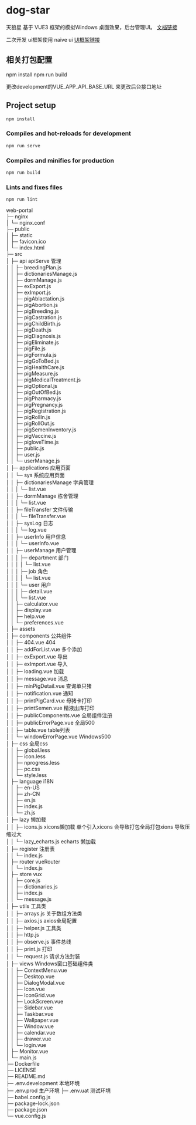 # dog-star

天狼星 基于 VUE3 框架的模拟Windows 桌面效果，后台管理UI。 [文档链接](https://gitee.com/ispace-code/dogstar-ui) 

二次开发 ui框架使用 naive ui  [UI框架链接](https://www.naiveui.com/zh-CN/os-theme)

## 相关打包配置
npm install
npm run build

更改development的VUE_APP_API_BASE_URL 来更改后台接口地址

## Project setup
```
npm install
```

### Compiles and hot-reloads for development
```
npm run serve
```

### Compiles and minifies for production
```
npm run build
```

### Lints and fixes files
```
npm run lint
```

web-portal                                 
├─ nginx                                   
│  └─ nginx.conf                           
├─ public                                  
│  ├─ static                               
│  ├─ favicon.ico                          
│  └─ index.html                           
├─ src                                     
│  ├─ api                  apiServe 管理              
│  │  ├─ breedingPlan.js                   
│  │  ├─ dictionariesManage.js             
│  │  ├─ dormManage.js                     
│  │  ├─ exExport.js                       
│  │  ├─ exImport.js                       
│  │  ├─ pigAblactation.js                 
│  │  ├─ pigAbortion.js                    
│  │  ├─ pigBreeding.js                    
│  │  ├─ pigCastration.js                  
│  │  ├─ pigChildBirth.js                  
│  │  ├─ pigDeath.js                       
│  │  ├─ pigDiagnosis.js                   
│  │  ├─ pigEliminate.js                   
│  │  ├─ pigFile.js                        
│  │  ├─ pigFormula.js                     
│  │  ├─ pigGoToBed.js                     
│  │  ├─ pigHealthCare.js                  
│  │  ├─ pigMeasure.js                     
│  │  ├─ pigMedicalTreatment.js            
│  │  ├─ pigOptional.js                    
│  │  ├─ pigOutOfBed.js                    
│  │  ├─ pigPharmacy.js                    
│  │  ├─ pigPregnancy.js                   
│  │  ├─ pigRegistration.js                
│  │  ├─ pigRollIn.js                      
│  │  ├─ pigRollOut.js                     
│  │  ├─ pigSemenInventory.js              
│  │  ├─ pigVaccine.js                     
│  │  ├─ pigloveTime.js                    
│  │  ├─ public.js                         
│  │  ├─ user.js                           
│  │  └─ userManage.js                     
│  ├─ applications       应用页面                                    
│  │  └─ sys       系统应用页面                        
│  │     ├─ dictionariesManage     字典管理        
│  │     │  └─ list.vue                    
│  │     ├─ dormManage    栋舍管理                 
│  │     │  └─ list.vue                    
│  │     ├─ fileTransfer          文件传输         
│  │     │  └─ fileTransfer.vue            
│  │     ├─ sysLog             日志            
│  │     │  └─ log.vue                     
│  │     ├─ userInfo         用户信息              
│  │     │  └─ userInfo.vue                
│  │     ├─ userManage       用户管理              
│  │     │  ├─ department    部门              
│  │     │  │  └─ list.vue                 
│  │     │  ├─ job           角色              
│  │     │  │  └─ list.vue                 
│  │     │  └─ user          用户               
│  │     │     ├─ detail.vue               
│  │     │     └─ list.vue                 
│  │     ├─ calculator.vue                 
│  │     ├─ display.vue                    
│  │     ├─ help.vue                       
│  │     └─ preferences.vue                
│  ├─ assets                               
│  ├─ components      公共组件                     
│  │  ├─ 404.vue      404                     
│  │  ├─ addForList.vue  多个添加                  
│  │  ├─ exExport.vue    导出                 
│  │  ├─ exImport.vue    导入              
│  │  ├─ loading.vue     加载                  
│  │  ├─ message.vue     消息                  
│  │  ├─ minPigDetail.vue  查询单只猪                
│  │  ├─ notification.vue  通知                
│  │  ├─ printPigCard.vue  母猪卡打印                
│  │  ├─ printSemen.vue    精液出库打印                
│  │  ├─ publicComponents.vue   全局组件注册           
│  │  ├─ publicErrorPage.vue    全局500           
│  │  ├─ table.vue              table列表           
│  │  └─ windowErrorPage.vue    Windows500          
│  ├─ css                       全局css           
│  │  ├─ global.less                       
│  │  ├─ icon.less                         
│  │  ├─ nprogress.less                    
│  │  ├─ pc.css                            
│  │  └─ style.less                        
│  ├─ language               i18N              
│  │  ├─ en-US                                       
│  │  ├─ zh-CN                                
│  │  ├─ en.js                             
│  │  ├─ index.js                          
│  │  └─ zh.js                             
│  ├─ lazy           懒加载                      
│  │  ├─ icons.js    xicons懒加载 单个引入xicons 会导致打包全局打包xions  导致压缩过大                      
│  │  └─ lazy_echarts.js    echarts 懒加载               
│  ├─ register    注册表                         
│  │  └─ index.js                          
│  ├─ router      vueRouter                         
│  │  └─ index.js                          
│  ├─ store       vux                         
│  │  ├─ core.js                           
│  │  ├─ dictionaries.js                   
│  │  ├─ index.js                          
│  │  └─ message.js                        
│  ├─ utils       工具类                         
│  │  ├─ arrays.js    关于数组方法类                     
│  │  ├─ axios.js     axios全局配置                     
│  │  ├─ helper.js    工具类                       
│  │  ├─ http.js                        
│  │  ├─ observe.js   事件总线                     
│  │  ├─ print.js     打印                     
│  │  └─ request.js   请求方法封装                       
│  ├─ views           Windows窗口基础组件类                    
│  │  ├─ ContextMenu.vue                   
│  │  ├─ Desktop.vue                       
│  │  ├─ DialogModal.vue                   
│  │  ├─ Icon.vue                          
│  │  ├─ IconGrid.vue                      
│  │  ├─ LockScreen.vue                    
│  │  ├─ Sidebar.vue                       
│  │  ├─ Taskbar.vue                       
│  │  ├─ Wallpaper.vue                     
│  │  ├─ Window.vue                        
│  │  ├─ calendar.vue                      
│  │  ├─ drawer.vue                        
│  │  └─ login.vue                         
│  ├─ Monitor.vue                          
│  └─ main.js                              
├─ Dockerfile                              
├─ LICENSE                                 
├─ README.md         
├─ .env.development  本地环境    
├─ .env.prod         生产环境 
├─ .env.uat          测试环境           
├─ babel.config.js                         
├─ package-lock.json                       
├─ package.json                            
└─ vue.config.js                           
